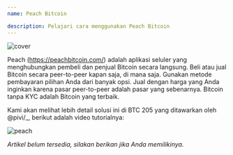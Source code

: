 ```yaml
---
name: Peach Bitcoin

description: Pelajari cara menggunakan Peach Bitcoin
---
```


![cover](assets/cover.webp)

Peach (https://peachbitcoin.com/) adalah aplikasi seluler yang menghubungkan pembeli dan penjual Bitcoin secara langsung. Beli atau jual Bitcoin secara peer-to-peer kapan saja, di mana saja. Gunakan metode pembayaran pilihan Anda dari banyak opsi. Jual dengan harga yang Anda inginkan karena pasar peer-to-peer adalah pasar yang sebenarnya. Bitcoin tanpa KYC adalah Bitcoin yang terbaik.

Kami akan melihat lebih detail solusi ini di BTC 205 yang ditawarkan oleh @pivi/\_, berikut adalah video tutorialnya:

![peach](https://youtu.be/ziwhv9KqVkM)

_Artikel belum tersedia, silakan berikan jika Anda memilikinya._